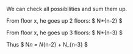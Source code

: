 We can check all possibilities and sum them up.

From floor x, he goes up 2 floors: $ N\*{n-2} $

From floor x, he goes up 3 floors: $ N\*{n-3} $

Thus $ N*n = N*{n-2} + N\_{n-3} $
